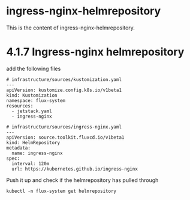 # ingress-nginx-helmrepository
This is the content of ingress-nginx-helmrepository.

# 4.1.7 Ingress-nginx helmrepository

add the following files&#x20;

```
# infrastructure/sources/kustomization.yaml
---
apiVersion: kustomize.config.k8s.io/v1beta1
kind: Kustomization
namespace: flux-system
resources:
  - jetstack.yaml
  - ingress-nginx
```

```
# infrastructure/sources/ingress-nginx.yaml
---
apiVersion: source.toolkit.fluxcd.io/v1beta1
kind: HelmRepository
metadata:
  name: ingress-nginx
spec:
  interval: 120m
  url: https://kubernetes.github.io/ingress-nginx
```

Push it up and check if the helmrepository has pulled through

```
kubectl -n flux-system get helmrepository
```
